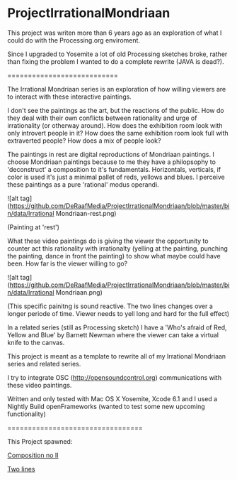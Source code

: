 ProjectIrrationalMondriaan
==========================

This project was writen more than 6 years ago as an exploration of what I could do with the Processing.org enviroment.

Since I upgraded to Yosemite a lot of old Processing sketches broke, rather than fixing the problem I wanted to do a complete rewrite (JAVA is dead?).

===========================

The Irrational Mondriaan series is an exploration of how willing viewers are to interact with these interactive paintings. 

I don't see the paintings as the art, but the reactions of the public. How do they deal with their own conflicts between rationality and urge of irrationality (or otherway around). How does the exhibition room look with only introvert people in it? How does the same exhibition room look full with extraverted people? How does a mix of people look?

The paintings in rest are digital reproductions of Mondriaan paintings. I choose Mondriaan paintings because to me they have a philopsophy to 'deconstruct' a composition to it's fundamentals. Horizontals, verticals, if color is used it's just a minimal pallet of reds, yellows and blues. I perceive these paintings as a pure 'rational' modus operandi.

![alt tag](https://github.com/DeRaafMedia/ProjectIrrationalMondriaan/blob/master/bin/data/Irrational Mondriaan-rest.png)

(Painting at 'rest')

What these video paintings do is giving the viewer the opportunity to counter act this rationality with irrationalty (yelling at the painting, punching the painting, dance in front the painting) to show what maybe could have been. How far is the viewer willing to go?

![alt tag](https://github.com/DeRaafMedia/ProjectIrrationalMondriaan/blob/master/bin/data/Irrational Mondriaan.png)

(This specific painitng is sound reactive. The two lines changes over a longer periode of time. Viewer needs to yell long and hard for the full effect)

In a related series (still as Processing sketch) I have a 'Who's afraid of Red, Yellow and Blue' by Barnett Newman where the viewer can take a virtual knife to the canvas. 

This project is meant as a template to rewrite all of my Irrational Mondriaan series and related series.

I try to integrate OSC (http://opensoundcontrol.org) communications with these video paintings. 

Written and only tested with Mac OS X Yosemite, Xcode 6.1 and I used a Nightly Build openFrameworks (wanted to test some new upcoming functionality)

=================================

This Project spawned:

[Composition no II](https://github.com/DeRaafMedia/ProjectIrrationalMondriaan-Composition_no_II-)

[Two lines](https://github.com/DeRaafMedia/ProjectIrrationalMondriaan-Two-lines-)
